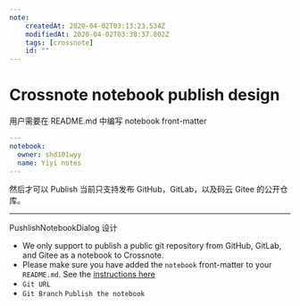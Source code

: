 ```yaml
---
note:
    createdAt: 2020-04-02T03:13:23.534Z
    modifiedAt: 2020-04-02T03:38:37.802Z
    tags: [crossnote]
    id: ""
---
```

# Crossnote notebook publish design

用户需要在 README.md 中编写 notebook front-matter

```yaml
---
notebook:
  owner: shd101wyy
  name: Yiyi notes
---
```

然后才可以 Publish
当前只支持发布 GitHub，GitLab，以及码云 Gitee 的公开仓库。

---
PushlishNotebookDialog 设计

* We only support to publish a public git repository from GitHub, GitLab, and Gitee as a notebook to Crossnote.
* Please make sure you have added the `notebook` front-matter to your `README.md`. See the [instructions here](...)
* `Git URL`
* `Git Branch`
  `Publish the notebook` 
